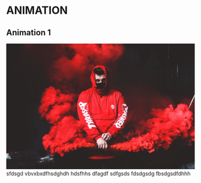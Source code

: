 # ANIMATION
## **Animation 1**
![](animation%201/2.jpg)
sfdsgd
vbvxbxdfhsdghdh
hdsfhhs
dfagdf
sdfgsds
fdsdgsdg
fbsdgsdfdhhh

